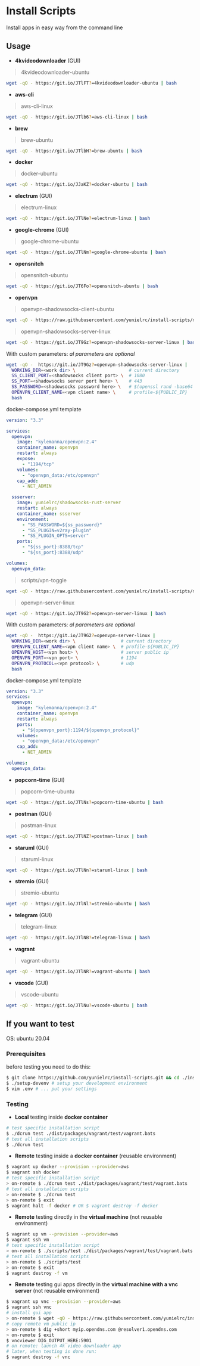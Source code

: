 <!-- DON'T EDIT HERE, THIS IS GENERATED ON COMMIT -->
<!-- EDIT: $ vim ./scripts/gen-readme -->

# Install Scripts

Install apps in easy way from the command line

## Usage

- **4kvideodownloader** (GUI)


> 4kvideodownloader-ubuntu
```sh
wget -qO - https://git.io/JTlFT?=4kvideodownloader-ubuntu | bash
```
- **aws-cli**


> aws-cli-linux
```sh
wget -qO - https://git.io/JTlb6?=aws-cli-linux | bash
```
- **brew**


> brew-ubuntu
```sh
wget -qO - https://git.io/JTlbH?=brew-ubuntu | bash
```
- **docker**


> docker-ubuntu
```sh
wget -qO - https://git.io/JJaKZ?=docker-ubuntu | bash
```
- **electrum** (GUI)


> electrum-linux
```sh
wget -qO - https://git.io/JTlNe?=electrum-linux | bash
```
- **google-chrome** (GUI)


> google-chrome-ubuntu
```sh
wget -qO - https://git.io/JTlNm?=google-chrome-ubuntu | bash
```
- **opensnitch**


> opensnitch-ubuntu
```sh
wget -qO - https://git.io/JT6Fo?=opensnitch-ubuntu | bash
```
- **openvpn**


> openvpn-shadowsocks-client-ubuntu
```sh
wget -qO - https://raw.githubusercontent.com/yunielrc/install-scripts/master/dist/packages/openvpn/openvpn-shadowsocks-client-ubuntu | bash
```

> openvpn-shadowsocks-server-linux
```sh
wget -qO - https://git.io/JT9Gz?=openvpn-shadowsocks-server-linux | bash
```

With custom parameters:
_al parameters are optional_

```sh
wget -qO -  https://git.io/JT9Gz?=openvpn-shadowsocks-server-linux |
  WORKING_DIR=<work dir> \                    # current directory               [default]
  SS_CLIENT_PORT=<shadowsocks client port> \  # 1080                            [default]
  SS_PORT=<shadowsocks server port here> \    # 443                             [default]
  SS_PASSWORD=<shadowsocks password here> \   # $(openssl rand -base64 32)      [default]
  OPENVPN_CLIENT_NAME=<vpn client name> \     # profile-${PUBLIC_IP}            [default]
  bash
```

docker-compose.yml template

```yml
version: "3.3"

services:
  openvpn:
    image: "kylemanna/openvpn:2.4"
    container_name: openvpn
    restart: always
    expose:
      - "1194/tcp"
    volumes:
      - "openvpn_data:/etc/openvpn"
    cap_add:
      - NET_ADMIN

  ssserver:
    image: yunielrc/shadowsocks-rust-server
    restart: always
    container_name: ssserver
    environment:
      - "SS_PASSWORD=${ss_password}"
      - "SS_PLUGIN=v2ray-plugin"
      - "SS_PLUGIN_OPTS=server"
    ports:
      - "${ss_port}:8388/tcp"
      - "${ss_port}:8388/udp"

volumes:
  openvpn_data:
```

> scripts/vpn-toggle
```sh
wget -qO - https://raw.githubusercontent.com/yunielrc/install-scripts/master/dist/packages/openvpn/scripts/vpn-toggle | bash
```

> openvpn-server-linux
```sh
wget -qO - https://git.io/JT9G2?=openvpn-server-linux | bash
```

With custom parameters:
_al parameters are optional_

```sh
wget -qO -  https://git.io/JT9G2?=openvpn-server-linux |
  WORKING_DIR=<work dir> \                 # current directory              [default]
  OPENVPN_CLIENT_NAME=<vpn client name> \  # profile-${PUBLIC_IP}           [default]
  OPENVPN_HOST=<vpn host> \                # server public ip               [default]
  OPENVPN_PORT=<vpn port> \                # 1194                           [default]
  OPENVPN_PROTOCOL=<vpn protocol> \        # udp                            [default]
  bash
```

docker-compose.yml template

```yml
version: "3.3"
services:
  openvpn:
    image: "kylemanna/openvpn:2.4"
    container_name: openvpn
    restart: always
    ports:
      - "${openvpn_port}:1194/${openvpn_protocol}"
    volumes:
      - "openvpn_data:/etc/openvpn"
    cap_add:
      - NET_ADMIN

volumes:
  openvpn_data:
```
- **popcorn-time** (GUI)


> popcorn-time-ubuntu
```sh
wget -qO - https://git.io/JTlNs?=popcorn-time-ubuntu | bash
```
- **postman** (GUI)


> postman-linux
```sh
wget -qO - https://git.io/JTlNZ?=postman-linux | bash
```
- **staruml** (GUI)


> staruml-linux
```sh
wget -qO - https://git.io/JTlNn?=staruml-linux | bash
```
- **stremio** (GUI)


> stremio-ubuntu
```sh
wget -qO - https://git.io/JTlNl?=stremio-ubuntu | bash
```
- **telegram** (GUI)


> telegram-linux
```sh
wget -qO - https://git.io/JTlNB?=telegram-linux | bash
```
- **vagrant**


> vagrant-ubuntu
```sh
wget -qO - https://git.io/JTlNR?=vagrant-ubuntu | bash
```
- **vscode** (GUI)


> vscode-ubuntu
```sh
wget -qO - https://git.io/JTlNu?=vscode-ubuntu | bash
```
## If you want to test

OS: ubuntu 20.04

### Prerequisites

before testing you need to do this:

```sh
$ git clone https://github.com/yunielrc/install-scripts.git && cd ./install-scripts
$ ./setup-devenv # setup your development environment
$ vim .env # ... put your settings
```

### Testing

- **Local** testing inside **docker container**

```sh
# test specific installation script
$ ./dcrun test ./dist/packages/vagrant/test/vagrant.bats
# test all installation scripts
$ ./dcrun test
```

- **Remote** testing inside a **docker container** (reusable environment)

```sh
$ vagrant up docker --provision --provider=aws
$ vagrant ssh docker
# test specific installation script
> on-remote $ ./dcrun test ./dist/packages/vagrant/test/vagrant.bats
# test all installation scripts
> on-remote $ ./dcrun test
> on-remote $ exit
$ vagrant halt -f docker # OR $ vagrant destroy -f docker
```

- **Remote** testing directly in the **virtual machine** (not reusable environment)

```sh
$ vagrant up vm --provision --provider=aws
$ vagrant ssh vm
# test specific installation script
> on-remote $ ./scripts/test ./dist/packages/vagrant/test/vagrant.bats
# test all installation scripts
> on-remote $ ./scripts/test
> on-remote $ exit
$ vagrant destroy -f vm
```

- **Remote** testing gui apps directly in the **virtual machine with a vnc server** (not reusable environment)

```sh
$ vagrant up vnc --provision --provider=aws
$ vagrant ssh vnc
# install gui app
> on-remote $ wget -qO - https://raw.githubusercontent.com/yunielrc/install-scripts/master/dist/packages/4kvideodownloader/4kvideodownloader-ubuntu | bash
# copy remote vm public ip
> on-remote $ dig +short myip.opendns.com @resolver1.opendns.com
> on-remote $ exit
$ vncviewer DIG_OUTPUT_HERE:5901
# on remote: launch 4k video downloader app
# later, when testing is done run:
$ vagrant destroy -f vnc
```

